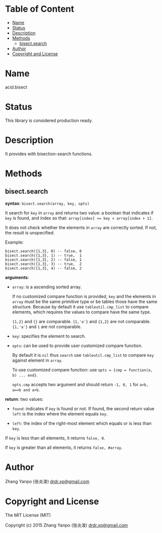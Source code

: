 <!-- START doctoc generated TOC please keep comment here to allow auto update -->
<!-- DON'T EDIT THIS SECTION, INSTEAD RE-RUN doctoc TO UPDATE -->
#   Table of Content

- [Name](#name)
- [Status](#status)
- [Description](#description)
- [Methods](#methods)
  - [bisect.search](#bisectsearch)
- [Author](#author)
- [Copyright and License](#copyright-and-license)

<!-- END doctoc generated TOC please keep comment here to allow auto update -->

#   Name

acid.bisect

#   Status

This library is considered production ready.

#   Description

It provides with bisection-search functions.

#   Methods

##  bisect.search

**syntax**:
`bisect.search(array, key, opts)`

It search for `key` in `array` and returns
two value: a boolean that indicates if `key` is found,
and index so that:
`array[index] <= key < array[index + 1]`.

It does not check whether the elements in `array` are correctly sorted.
If not, the result is unspecified.

Example:

```
bisect.search({1,3}, 0) -- false, 0
bisect.search({1,3}, 1) -- true,  1
bisect.search({1,3}, 2) -- false, 1
bisect.search({1,3}, 3) -- true,  2
bisect.search({1,3}, 4) -- false, 2
```

**arguments**:

-   `array`:
    is a ascending sorted array.

    If no customized compare function is provided,
    `key` and the elements in `array` must be the same primitive type or be
    tables those have the same structure.
    Because by default it use `tableutil.cmp_list` to compare elements, which
    requires the values to compare have the same type.

    `{1,2}` and `{}` are comparable.
    `{1,'a'}` and `{1,2}` are not comparable.
    `{1,'a'}` and `1` are not comparable.

-   `key`:
    specifies the element to search.

-   `opts`:
    can be used to provide user customized compare function.

    By default it is `nil` thus `search` use `tableutil.cmp_list` to compare
    `key` against element in `array`.

    To use customized compare function: use `opts = {cmp = function(a, b) ... end}`.

    `opts.cmp` accepts two argument and should return `-1, 0, 1`
    for `a<b, a==b and a>b`.

**return**:
two values:

-   `found`: indicates if `key` is found or not.
    If found, the second return value `left` is the index where the element
    equals `key`.

-   `left`: the index of the right-most element which equals or is less than `key`.

If `key` is less than all elements, it returns `false, 0`.

If `key` is greater than all elements, it returns `false, #array`.


#   Author

Zhang Yanpo (张炎泼) <drdr.xp@gmail.com>

#   Copyright and License

The MIT License (MIT)

Copyright (c) 2015 Zhang Yanpo (张炎泼) <drdr.xp@gmail.com>
